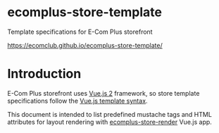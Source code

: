 # ecomplus-store-template
Template specifications for E-Com Plus storefront

https://ecomclub.github.io/ecomplus-store-template/

# Introduction
E-Com Plus storefront uses
[Vue.js 2](https://vuejs.org/v2/guide/) framework, so
store template specifications follow the
[Vue.js template syntax](https://vuejs.org/v2/guide/syntax.html).

This document is intended to list predefined mustache tags and
HTML attributes for layout rendering with
[ecomplus-store-render](https://github.com/ecomclub/ecomplus-store-render)
Vue.js app.
